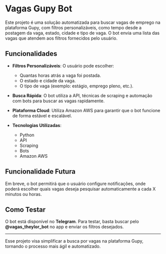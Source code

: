 # Vagas Gupy Bot

Este projeto é uma solução automatizada para buscar vagas de emprego na plataforma Gupy, com filtros personalizáveis, como tempo desde a postagem da vaga, estado, cidade e tipo de vaga. O bot envia uma lista das vagas que atendem aos filtros fornecidos pelo usuário.

## Funcionalidades

- **Filtros Personalizáveis**: O usuário pode escolher:
  - Quantas horas atrás a vaga foi postada.
  - O estado e cidade da vaga.
  - O tipo de vaga (exemplo: estágio, emprego pleno, etc.).

- **Busca Rápida**: O bot utiliza a API, técnicas de scraping e automação com bots para buscar as vagas rapidamente.

- **Plataforma Cloud**: Utiliza Amazon AWS para garantir que o bot funcione de forma estável e escalável.

- **Tecnologias Utilizadas**:
  - Python
  - API
  - Scraping
  - Bots
  - Amazon AWS

## Funcionalidade Futura

Em breve, o bot permitirá que o usuário configure notificações, onde poderá escolher quais vagas deseja pesquisar automaticamente a cada X minutos ou horas.

## Como Testar

O bot está disponível no **Telegram**. Para testar, basta buscar pelo **@vagas_theylor_bot** no app e enviar os filtros desejados.

---

Esse projeto visa simplificar a busca por vagas na plataforma Gupy, tornando o processo mais ágil e automatizado.
